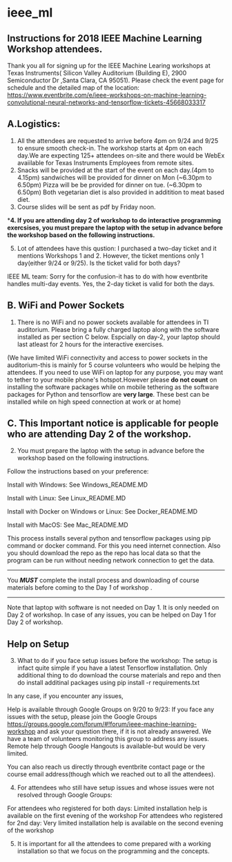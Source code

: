 # ieee_ml

Instructions for 2018 IEEE Machine Learning Workshop attendees.
---------------------------------------------------------------
Thank you all for signing up for the IEEE Machine Learing workshops at Texas Instruments( Silicon Valley Auditorium (Building E), 2900 Semiconductor Dr ,Santa Clara, CA 95051).
Please check the event page for schedule and the detailed map of the location: https://www.eventbrite.com/e/ieee-workshops-on-machine-learning-convolutional-neural-networks-and-tensorflow-tickets-45668033317


A.Logistics: 
------------------------------------------

1. All the attendees are requested to arrive before 4pm on 9/24 and 9/25 to ensure smooth check-in. The workshop starts at 4pm on each day.We are expecting 125+ attendees on-site and there would be WebEx avaiilable for 
Texas Instruments Employees from remote sites. 
2. Snacks will be provided at the start of the event on each day.(4pm to 4.15pm)
sandwiches will be provided for dinner on Mon (~6.30pm to 6.50pm)
Pizza will be be provided for dinner on tue. (~6.30pm to 6.50pm)
Both vegetarian diet is also provided in additition to meat based diet. 
3. Course slides will be sent as pdf by Friday noon.

*****4. If you are attending day 2 of workshop to do interactive programming exercsises, 
you must prepare the laptop with the setup in advance before the workshop based 
on the following instructions.****

5. Lot of attendees have this qustion: I purchased a two-day ticket and it mentions Workshops 1 and 2. However, the ticket mentions only 1 day(either 9/24 or 9/25). Is the ticket valid for both days?

IEEE ML team: Sorry for the confusion-it has to do with how eventbrite handles multi-day events. Yes, the 2-day ticket is valid for both the days.



B. WiFi and Power Sockets
---------------------------------------
1. There is no WiFi and no power sockets available for attendees in TI auditorium.
Please bring a fully charged laptop along with the software installed as per section C below.
Espcially on day-2, your laptop should last atleast for 2 hours for the interactive exercises.

(We have limited WiFi connectivity and access to power sockets in the auditorium-this is mainly for 
5 course volunteers who would be helping the attendees. If you need to use WiFi on laptop for any purpose,
you may want to tether to your mobile phone's hotspot.However please **do not count** on installing the software packages 
while on mobile tethering as the software packages for Python and tensorflow are **very large**. These best can be installed
while on high speed connection at work or at home)


C. This Important notice is applicable for people who are attending Day 2 of the workshop.
----------------------------------------------------------------------------------------------------------------------------

2. You must prepare the laptop with the setup in advance before the workshop based on the following instructions.

Follow the instructions based on your preference:

Install with Windows: See Windows_README.MD

Install with Linux: See Linux_README.MD

Install with Docker on Windows or Linux: See Docker_README.MD

Install with MacOS: See Mac_README.MD


This process installs several python and tensorflow packages using pip command or docker command. 
For this you need internet connection.
Also you should download the repo as the repo has local data so that the program can be run without 
needing network connection to get the data.

 ***********************************************************************************************
 You ***MUST*** complete the install process and downloading of course materials before coming to the Day *1* of workshop . 
 ***********************************************************************************************

Note that laptop with software is not needed on Day 1. It is only needed on Day 2 of workshop.
In case of any issues, you can be helped on Day 1 for Day 2 of workshop.

Help on Setup
-----------------------------------

3. What to do if you face setup issues before the workshop:
The setup is infact quite simple if you have a latest Tensorflow installation. 
Only additional thing to do download the course materials and repo and then do install additinal packages using
pip install -r requirements.txt  

In any case, if you encounter any issues,

Help is available through Google Groups on 9/20 to 9/23: If you face any issues with the setup, please join the Google Groups
https://groups.google.com/forum/#!forum/ieee-machine-learning-workshop
and ask your question there, if it is not already answered. 
We have a team of volunteers monitoring this group to address any issues. 
Remote help through Google Hangouts is available-but would be very limited.

You can also reach us directly through eventbrite contact page or 
the course email address(though which we reached out to all the attendees).


4. For attendees who still have setup issues and whose issues were not resolved through Google Groups:

For attendees who registered for both days: Limited installation help is available on the first evening of the workshop 
For attendees who registered for 2nd day: Very limited installation help is available on the second evening of the workshop 


5. It is important for all the attendees to come prepared with a working installation so that we focus on the programming and the concepts.


